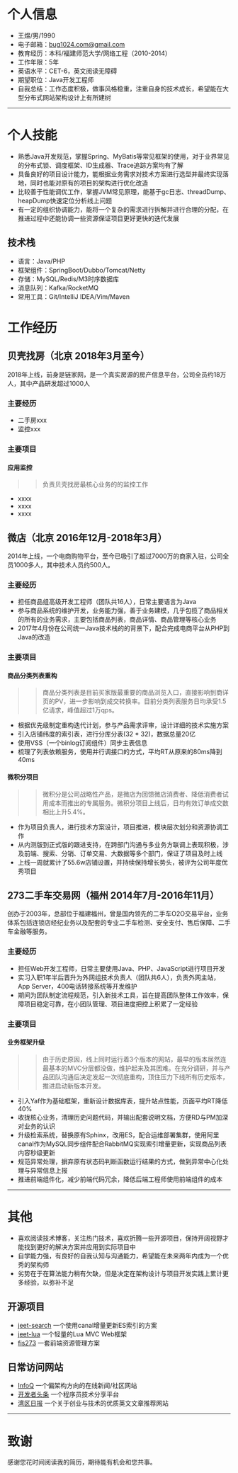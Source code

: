 
# 个人信息
 * 王煜/男/1990
 * 电子邮箱：bug1024.com@gmail.com
 * 教育经历：本科/福建师范大学/网络工程（2010-2014）
 * 工作年限：5年
 * 英语水平：CET-6，英文阅读无障碍
 * 期望职位：Java开发工程师
 * 自我总结：工作态度积极，做事风格稳重，注重自身的技术成长，希望能在大型分布式网站架构设计上有所建树

---

# 个人技能
 * 熟悉Java开发规范，掌握Spring、MyBatis等常见框架的使用，对于业界常见的分布式锁、调度框架、ID生成器、Trace追踪方案均有了解
 * 具备良好的项目设计能力，能根据业务需求对技术方案进行选型并最终实现落地，同时也能对原有的项目的架构进行优化改造
 * 比较善于性能调优工作，掌握JVM常见原理，能基于gc日志、threadDump、heapDump快速定位分析线上问题
 * 有一定的组织协调能力，能将一个复杂的需求进行拆解并进行合理的分配，在推进过程中还能协调一些资源保证项目更好更快的迭代发展

## 技术栈
 * 语言：Java/PHP
 * 框架组件：SpringBoot/Dubbo/Tomcat/Netty
 * 存储：MySQL/Redis/M3时序数据库
 * 消息队列：Kafka/RocketMQ
 * 常用工具：Git/IntelliJ IDEA/Vim/Maven

# 工作经历

## 贝壳找房（北京 2018年3月至今）
 2018年上线，前身是链家网，是一个真实房源的房产信息平台，公司全员约18万人，其中产品研发超过1000人

### 主要经历
 * 二手房xxx
 * 监控xxx

### 主要项目

#### 应用监控
>> 负责贝壳找房最核心业务的的监控工作

 * xxxx
 * xxxx
 * xxxx

## 微店（北京 2016年12月-2018年3月）
 2014年上线，一个电商购物平台，至今已吸引了超过7000万的商家入驻，公司全员1000多人，其中技术人员约500人。

### 主要经历
 * 担任商品组高级开发工程师（团队共16人），日常主要语言为Java
 * 参与商品系统的维护开发，业务能力强，善于业务建模，几乎包揽了商品相关的所有的业务需求，主要包括商品列表，商品详情、商品管理等核心业务
 * 2017年4月份在公司统一Java技术栈的的背景下，配合完成电商平台从PHP到Java的改造

### 主要项目

#### 商品分类列表重构
>> 商品分类列表是目前买家版最重要的商品浏览入口，直接影响到商详页的PV，进一步影响到成交转换率。目前分类列表服务日均承受1.5亿请求，峰值超过1万qps。

 * 根据优先级制定重构迭代计划，参与产品需求评审，设计详细的技术实施方案
 * 引入店铺纬度的索引表，进行分库分表(32 * 32)，数据总量20亿
 * 使用VSS（一个binlog订阅组件）同步主表信息
 * 梳理了列表依赖服务，使用并行调接口的方式，平均RT从原来的80ms降到40ms

#### 微积分项目
>> 微积分是公司战略性产品，是微店为回馈微店消费者、降低消费者试用成本而推出的专属服务。微积分项目上线后，日均有效订单成交数相比上升5.4%。

 * 作为项目负责人，进行技术方案设计，项目推进，模块层次划分和资源协调工作
 * 从内测版到正式版的跟进支持，在跨部门沟通与多业务方联调上表现积极，涉及前端、搜索、分销、订单交易、大数据等多个部门，保证了项目及时上线
 * 上线一周就累计了55.6w店铺设置，并持续保持增长势头，被评为公司年度优秀项目

## 273二手车交易网（福州 2014年7月-2016年11月）
 创办于2003年，总部位于福建福州，曾是国内领先的二手车O2O交易平台，业务体系包括连锁店经纪业务以及配套的专业二手车检测、安全支付、售后保障、二手车金融等服务。

### 主要经历
 * 担任Web开发工程师，日常主要使用Java、PHP、JavaScript进行项目开发
 * 实习入职1年半后晋升为外网组技术负责人（团队共6人），负责外网主站，App Server，400电话转接系统等开发维护
 * 期间为团队制定流程规范，引入新技术工具，旨在提高团队整体工作效率，保障项目稳定可靠，在小团队管理、项目进度把控上积累了一定经验

### 主要项目

#### 业务框架升级
>> 由于历史原因，线上同时运行着3个版本的网站，最早的版本居然连最基本的MVC分层都没做，维护起来及其困难。在充分调研，并与产品团队沟通后决定发起一次彻底重构，顶住压力下线所有历史版本，推进启动新版本开发。

 * 引入Yaf作为基础框架，重新设计数据库表，提升站点性能，页面平均RT降低40%
 * 收拢核心业务，清理历史问题代码，并输出配套说明文档，方便RD与PM加深对业务的认识
 * 升级检索系统，替换原有Sphinx，改用ES，配合运维部署集群，使用阿里canal作为MySQL同步组件配合RabbitMQ实现索引增量更新，实现商品列表内容秒级更新
 * 规范异常处理，摒弃原有状态码判断函数运行结果的方式，做到异常中心化处理与异常信息上报
 * 推进前端组件化，减少前端代码冗余，降低后端工程师使用前端组件的成本

---

# 其他
 * 喜欢阅读技术博客，关注热门技术，喜欢折腾一些开源项目，保持开阔视野才能找到更好的解决方案并应用到实际项目中
 * 自学能力强，有良好的自我认知与沟通能力，希望能在未来两年内成为一个优秀的架构师
 * 劣势在于在算法能力稍有欠缺，但是决定在架构设计与项目开发实践上累计更多经验，以弥补不足

## 开源项目
 - [jeet-search](https://github.com/bug1024/jeet-search) 一个使用canal增量更新ES索引的方案
 - [jeet-lua](https://github.com/bug1024/jeet-lua) 一个轻量的Lua MVC Web框架
 - [fis273](https://npm.taobao.org/package/fis273) 一套前端资源管理方案

## 日常访问网站
 - [InfoQ](http://www.infoq.com/cn/) 一个偏架构方向的在线新闻/社区网站
 - [开发者头条](http://toutiao.io/) 一个程序员技术分享平台
 - [湾区日报](https://wanqu.co/) 一个关于创业与技术的优质英文文章推荐网站

---

# 致谢

 感谢您花时间阅读我的简历，期待能有机会和您共事。

